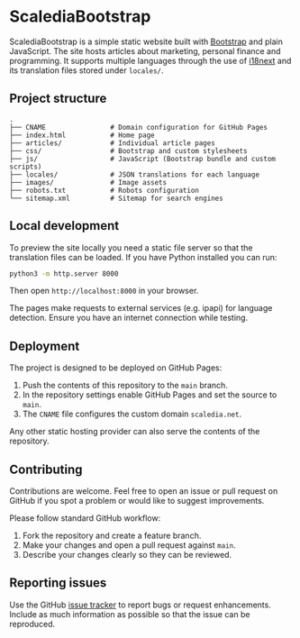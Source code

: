 # ScalediaBootstrap

ScalediaBootstrap is a simple static website built with [Bootstrap](https://getbootstrap.com/) and plain JavaScript. The site hosts articles about marketing, personal finance and programming. It supports multiple languages through the use of [i18next](https://www.i18next.com/) and its translation files stored under `locales/`.

## Project structure

```
.
├── CNAME                # Domain configuration for GitHub Pages
├── index.html           # Home page
├── articles/            # Individual article pages
├── css/                 # Bootstrap and custom stylesheets
├── js/                  # JavaScript (Bootstrap bundle and custom scripts)
├── locales/             # JSON translations for each language
├── images/              # Image assets
├── robots.txt           # Robots configuration
└── sitemap.xml          # Sitemap for search engines
```

## Local development

To preview the site locally you need a static file server so that the translation files can be loaded. If you have Python installed you can run:

```bash
python3 -m http.server 8000
```

Then open `http://localhost:8000` in your browser.

The pages make requests to external services (e.g. ipapi) for language detection. Ensure you have an internet connection while testing.

## Deployment

The project is designed to be deployed on GitHub Pages:

1. Push the contents of this repository to the `main` branch.
2. In the repository settings enable GitHub Pages and set the source to `main`.
3. The `CNAME` file configures the custom domain `scaledia.net`.

Any other static hosting provider can also serve the contents of the repository.

## Contributing

Contributions are welcome. Feel free to open an issue or pull request on GitHub if you spot a problem or would like to suggest improvements.

Please follow standard GitHub workflow:

1. Fork the repository and create a feature branch.
2. Make your changes and open a pull request against `main`.
3. Describe your changes clearly so they can be reviewed.

## Reporting issues

Use the GitHub [issue tracker](https://github.com/your-user/ScalediaBootstrap/issues) to report bugs or request enhancements. Include as much information as possible so that the issue can be reproduced.


